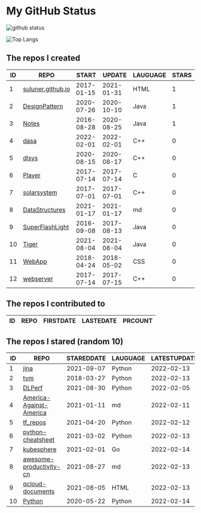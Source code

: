 # My GitHub Status

<img src="https://github-readme-stats-1.yihong0618.vercel.app/api?username=ThaddeusJiang&show_icons=true&&&hide_title=true&count_private=true" alt="github status" />

![Top Langs](https://github-readme-stats-1.yihong0618.vercel.app/api/top-langs/?username=ThaddeusJiang&layout=compact)

<!--START_SECTION:my_github-->
## The repos I created
| ID |                               REPO                                |   START    |   UPDATE   | LAUGUAGE | STARS |
|----|-------------------------------------------------------------------|------------|------------|----------|-------|
|  1 | [suluner.github.io](https://github.com/suluner/suluner.github.io) | 2017-01-15 | 2021-01-31 | HTML     |     1 |
|  2 | [DesignPattern](https://github.com/suluner/DesignPattern)         | 2020-07-26 | 2020-10-10 | Java     |     1 |
|  3 | [Notes](https://github.com/suluner/Notes)                         | 2016-08-28 | 2020-08-25 | Java     |     1 |
|  4 | [dasa](https://github.com/suluner/dasa)                           | 2022-02-01 | 2022-02-01 | C++      |     0 |
|  5 | [dlsys](https://github.com/suluner/dlsys)                         | 2020-08-15 | 2020-08-17 | C++      |     0 |
|  6 | [Player](https://github.com/suluner/Player)                       | 2017-07-14 | 2017-07-14 | C        |     0 |
|  7 | [solarsystem](https://github.com/suluner/solarsystem)             | 2017-07-01 | 2017-07-01 | C++      |     0 |
|  8 | [DataStructures](https://github.com/suluner/DataStructures)       | 2021-01-17 | 2021-01-17 | md       |     0 |
|  9 | [SuperFlashLight](https://github.com/suluner/SuperFlashLight)     | 2016-09-08 | 2017-08-13 | Java     |     0 |
| 10 | [Tiger](https://github.com/suluner/Tiger)                         | 2021-08-04 | 2021-08-04 | Java     |     0 |
| 11 | [WebApp](https://github.com/suluner/WebApp)                       | 2018-04-24 | 2018-05-02 | CSS      |     0 |
| 12 | [webserver](https://github.com/suluner/webserver)                 | 2017-07-14 | 2017-07-15 | C++      |     0 |

## The repos I contributed to
| ID | REPO | FIRSTDATE | LASTEDATE | PRCOUNT |
|----|------|-----------|-----------|---------|

## The repos I stared (random 10)
| ID |                                        REPO                                        | STAREDDATE | LAUGUAGE | LATESTUPDATE |
|----|------------------------------------------------------------------------------------|------------|----------|--------------|
|  1 | [jina](https://github.com/jina-ai/jina)                                            | 2021-09-07 | Python   | 2022-02-13   |
|  2 | [tvm](https://github.com/apache/tvm)                                               | 2018-03-27 | Python   | 2022-02-13   |
|  3 | [DLPerf](https://github.com/Oneflow-Inc/DLPerf)                                    | 2021-08-30 | Python   | 2022-02-05   |
|  4 | [America-Against-America](https://github.com/zealotCE/America-Against-America)     | 2021-01-11 | md       | 2022-02-11   |
|  5 | [tf_repos](https://github.com/lambdaji/tf_repos)                                   | 2021-04-20 | Python   | 2022-02-12   |
|  6 | [python-cheatsheet](https://github.com/gto76/python-cheatsheet)                    | 2021-03-02 | Python   | 2022-02-13   |
|  7 | [kubesphere](https://github.com/kubesphere/kubesphere)                             | 2021-02-01 | Go       | 2022-02-14   |
|  8 | [awesome-productivity-cn](https://github.com/eastlakeside/awesome-productivity-cn) | 2021-08-27 | md       | 2022-02-13   |
|  9 | [qcloud-documents](https://github.com/tencentyun/qcloud-documents)                 | 2021-08-05 | HTML     | 2022-02-13   |
| 10 | [Python](https://github.com/TheAlgorithms/Python)                                  | 2020-05-22 | Python   | 2022-02-14   |

<!--END_SECTION:my_github-->